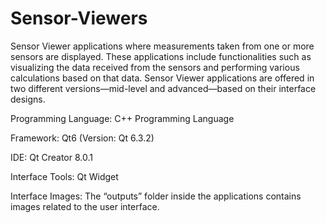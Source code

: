# Sensor-Viewers
Sensor Viewer applications where measurements taken from one or more sensors are displayed.
These applications include functionalities such as visualizing the data received from the sensors and performing various calculations based on that data.
Sensor Viewer applications are offered in two different versions—mid-level and advanced—based on their interface designs.

Programming Language: C++ Programming Language

Framework: Qt6 (Version: Qt 6.3.2)

IDE: Qt Creator 8.0.1

Interface Tools: Qt Widget

Interface Images: The “outputs” folder inside the applications contains images related to the user interface.